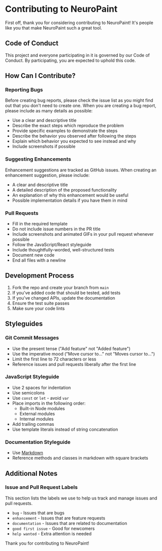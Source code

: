 # Contributing to NeuroPaint

First off, thank you for considering contributing to NeuroPaint! It's people like you that make NeuroPaint such a great tool.

## Code of Conduct

This project and everyone participating in it is governed by our Code of Conduct. By participating, you are expected to uphold this code.

## How Can I Contribute?

### Reporting Bugs

Before creating bug reports, please check the issue list as you might find out that you don't need to create one. When you are creating a bug report, please include as many details as possible:

- Use a clear and descriptive title
- Describe the exact steps which reproduce the problem
- Provide specific examples to demonstrate the steps
- Describe the behavior you observed after following the steps
- Explain which behavior you expected to see instead and why
- Include screenshots if possible

### Suggesting Enhancements

Enhancement suggestions are tracked as GitHub issues. When creating an enhancement suggestion, please include:

- A clear and descriptive title
- A detailed description of the proposed functionality
- An explanation of why this enhancement would be useful
- Possible implementation details if you have them in mind

### Pull Requests

- Fill in the required template
- Do not include issue numbers in the PR title
- Include screenshots and animated GIFs in your pull request whenever possible
- Follow the JavaScript/React styleguide
- Include thoughtfully-worded, well-structured tests
- Document new code
- End all files with a newline

## Development Process

1. Fork the repo and create your branch from `main`
2. If you've added code that should be tested, add tests
3. If you've changed APIs, update the documentation
4. Ensure the test suite passes
5. Make sure your code lints

## Styleguides

### Git Commit Messages

- Use the present tense ("Add feature" not "Added feature")
- Use the imperative mood ("Move cursor to..." not "Moves cursor to...")
- Limit the first line to 72 characters or less
- Reference issues and pull requests liberally after the first line

### JavaScript Styleguide

- Use 2 spaces for indentation
- Use semicolons
- Use `const` or `let` - avoid `var`
- Place imports in the following order:
  - Built-in Node modules
  - External modules
  - Internal modules
- Add trailing commas
- Use template literals instead of string concatenation

### Documentation Styleguide

- Use [Markdown](https://daringfireball.net/projects/markdown)
- Reference methods and classes in markdown with square brackets

## Additional Notes

### Issue and Pull Request Labels

This section lists the labels we use to help us track and manage issues and pull requests.

- `bug` - Issues that are bugs
- `enhancement` - Issues that are feature requests
- `documentation` - Issues that are related to documentation
- `good first issue` - Good for newcomers
- `help wanted` - Extra attention is needed

Thank you for contributing to NeuroPaint!
